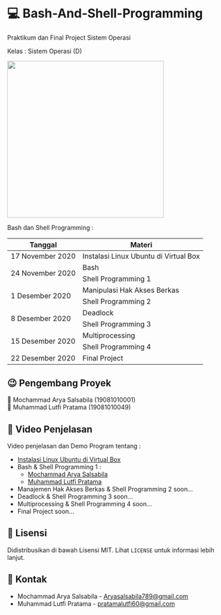 # :computer: Bash-And-Shell-Programming

Praktikum dan Final Project Sistem Operasi 

Kelas : Sistem Operasi (D)

<img width="360px" src="https://upload.wikimedia.org/wikipedia/commons/thumb/8/82/Gnu-bash-logo.svg/1200px-Gnu-bash-logo.svg.png" />

Bash dan Shell Programming :

<table>
  <thead>
    <tr>
      <th> Tanggal </th>
      <th> Materi </th>
    <tr>
  </thead>
  <tbody>
    <tr>
      <td>17 November 2020</td>
      <td>Instalasi Linux Ubuntu di Virtual Box</td>
    </tr>
    <tr>
      <td rowspan=2>24 November 2020</td>
      <td>Bash</td>
    </tr>
    <tr>
      <td>Shell Programming 1</td>
    </tr>
    <tr>
      <td rowspan=2>1 Desember 2020</td>
      <td>Manipulasi Hak Akses Berkas</td>
    </tr>
    <tr>
      <td>Shell Programming 2</td>
    </tr>
    <tr>
      <td rowspan=2>8 Desember 2020</td>
      <td>Deadlock</td>
    </tr>
    <tr>
      <td>Shell Programming 3</td>
    </tr>
    <tr>
      <td rowspan=2>15 Desember 2020</td>
      <td>Multiprocessing</td>
    </tr>
    <tr>
      <td>Shell Programming 4</td>
    </tr>
    <tr>
      <td>22 Desember 2020</td>
      <td>Final Project</td>
    </tr>
  <tbody>
</table>
    

## :wink: Pengembang Proyek

:boy: Mochammad Arya Salsabila (19081010001) <br>
:boy: Muhammad Lutfi Pratama (19081010049)

## :movie_camera: Video Penjelasan 

Video penjelasan dan Demo Program tentang :
- [Instalasi Linux Ubuntu di Virtual Box](https://youtu.be/NHL4RHHab0Q)
- Bash & Shell Programming 1 : 
    - [Mochammad Arya Salsabila](https://youtu.be/kepM0lFHw_o)
    - [Muhammad Lutfi Pratama](https://www.youtube.com/watch?v=GGjVAYhSqPU)
- Manajemen Hak Akses Berkas & Shell Programming 2 soon...
- Deadlock & Shell Programming 3 soon...
- Multiprocessing & Shell Programming 4 soon...
- Final Project soon...

## :paperclip: Lisensi 

Didistribusikan di bawah Lisensi MIT. Lihat `LICENSE` untuk informasi lebih lanjut.

## :email: Kontak

- Mochammad Arya Salsabila - Aryasalsabila789@gmail.com
- Muhammad Lutfi Pratama - pratamalutfi60@gmail.com
